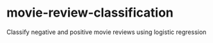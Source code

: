 # movie-review-classification
Classify negative and positive movie reviews using logistic regression
